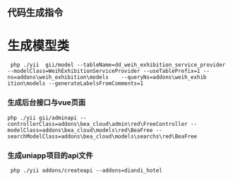 ## 代码生成指令
# 生成模型类
```dockerignore
 php ./yii  gii/model --tableName=dd_weih_exhibition_service_provider --modelClass=WeihExhibitionServiceProvider --useTablePrefix=1 --ns=addons\weih_exhibition\models    --queryNs=addons\weih_exhib
ition\models --generateLabelsFromComments=1

```
### 生成后台接口与vue页面
```
php ./yii gii/adminapi --controllerClass=addons\bea_cloud\admin\red\FreeController --modelClass=addons\bea_cloud\models\red\BeaFree --searchModelClass=addons\bea_cloud\models\searchs\red\BeaFree
```

### 生成uniapp项目的api文件

```dockerignore
 php ./yii addons/createapi --addons=diandi_hotel

```
